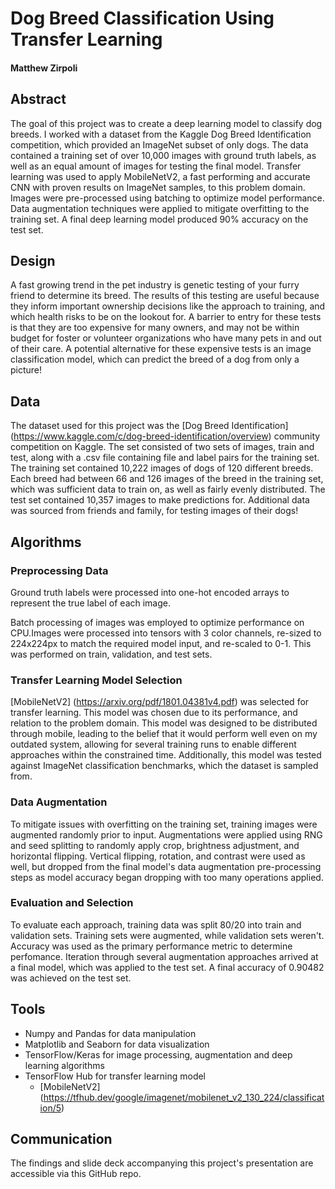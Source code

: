 # Dog Breed Classification Using Transfer Learning
#### Matthew Zirpoli

## Abstract
The goal of this project was to create a deep learning model to classify dog breeds. I worked with a dataset from the Kaggle Dog Breed Identification competition, which provided an ImageNet subset of only dogs. The data contained a training set of over 10,000 images with ground truth labels, as well as an equal amount of images for testing the final model. Transfer learning was used to apply MobileNetV2, a fast performing and accurate CNN with proven results on ImageNet samples, to this problem domain. Images were pre-processed using batching to optimize model performance. Data augmentation techniques were applied to mitigate overfitting to the training set. A final deep learning model produced 90% accuracy on the test set.

## Design
A fast growing trend in the pet industry is genetic testing of your furry friend to determine its breed. The results of this testing are useful because they inform important ownership decisions like the approach to training, and which health risks to be on the lookout for. A barrier to entry for these tests is that they are too expensive for many owners, and may not be within budget for foster or volunteer organizations who have many pets in and out of their care. A potential alternative for these expensive tests is an image classification model, which can predict the breed of a dog from only a picture!

## Data
The dataset used for this project was the [Dog Breed Identification] (https://www.kaggle.com/c/dog-breed-identification/overview) community competition on Kaggle. The set consisted of two sets of images, train and test, along with a .csv file containing file and label pairs for the training set. The training set contained 10,222 images of dogs of 120 different breeds. Each breed had between 66 and 126 images of the breed in the training set, which was sufficient data to train on, as well as fairly evenly distributed. The test set contained 10,357 images to make predictions for. Additional data was sourced from friends and family, for testing images of their dogs!

## Algorithms
### Preprocessing Data
Ground truth labels were processed into one-hot encoded arrays to represent the true label of each image.

Batch processing of images was employed to optimize performance on CPU.Images were processed into tensors with 3 color channels, re-sized to 224x224px to match the required model input, and re-scaled to 0-1. This was performed on train, validation, and test sets.

### Transfer Learning Model Selection
[MobileNetV2] (https://arxiv.org/pdf/1801.04381v4.pdf) was selected for transfer learning. This model was chosen due to its performance, and relation to the problem domain. This model was designed to be distributed through mobile, leading to the belief that it would perform well even on my outdated system, allowing for several training runs to enable different approaches within the constrained time. Additionally, this model was tested against ImageNet classification benchmarks, which the dataset is sampled from.

### Data Augmentation
To mitigate issues with overfitting on the training set, training images were augmented randomly prior to input. Augmentations were applied using RNG and seed splitting to randomly apply crop, brightness adjustment, and horizontal flipping. Vertical flipping, rotation, and contrast were used as well, but dropped from the final model's data augmentation pre-processing steps as model accuracy began dropping with too many operations applied.

### Evaluation and Selection
To evaluate each approach, training data was split 80/20 into train and validation sets. Training sets were augmented, while validation sets weren't. Accuracy was used as the primary performance metric to determine perfomance. Iteration through several augmentation approaches arrived at a final model, which was applied to the test set. A final accuracy of 0.90482 was achieved on the test set. 

## Tools
- Numpy and Pandas for data manipulation
- Matplotlib and Seaborn for data visualization
- TensorFlow/Keras for image processing, augmentation and deep learning algorithms
- TensorFlow Hub for transfer learning model
  - [MobileNetV2] (https://tfhub.dev/google/imagenet/mobilenet_v2_130_224/classification/5)

## Communication 
The findings and slide deck accompanying this project's presentation are accessible via this GitHub repo.
